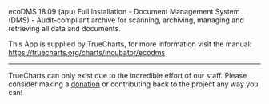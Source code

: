 ecoDMS 18.09 (apu) Full Installation - Document Management System (DMS) - Audit-compliant archive for scanning, archiving, managing and retrieving all data and documents.


This App is supplied by TrueCharts, for more information visit the manual: https://truecharts.org/charts/incubator/ecodms

---

TrueCharts can only exist due to the incredible effort of our staff.
Please consider making a [donation](https://truecharts.org/docs/about/sponsor) or contributing back to the project any way you can!
